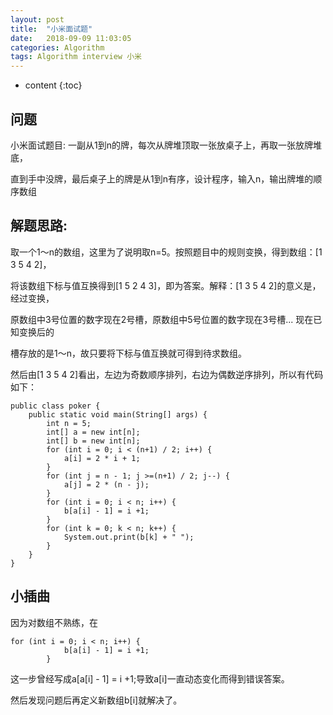 ```yaml
---
layout: post
title:  "小米面试题"
date:   2018-09-09 11:03:05
categories: Algorithm
tags: Algorithm interview 小米
---
```


* content
{:toc}

## 问题

小米面试题目: 一副从1到n的牌，每次从牌堆顶取一张放桌子上，再取一张放牌堆底，

直到手中没牌，最后桌子上的牌是从1到n有序，设计程序，输入n，输出牌堆的顺序数组

## 解题思路:

取一个1～n的数组，这里为了说明取n=5。按照题目中的规则变换，得到数组：[1 3 5 4 2]，

将该数组下标与值互换得到[1 5 2 4 3]，即为答案。解释：[1 3 5 4 2]的意义是，经过变换，

原数组中3号位置的数字现在2号槽，原数组中5号位置的数字现在3号槽... 现在已知变换后的

槽存放的是1～n，故只要将下标与值互换就可得到待求数组。

然后由[1 3 5 4 2]看出，左边为奇数顺序排列，右边为偶数逆序排列，所以有代码如下：

```
public class poker {
	public static void main(String[] args) {
		int n = 5;
		int[] a = new int[n];
		int[] b = new int[n];
		for (int i = 0; i < (n+1) / 2; i++) {
			a[i] = 2 * i + 1;
		}
		for (int j = n - 1; j >=(n+1) / 2; j--) {
			a[j] = 2 * (n - j);
		}
		for (int i = 0; i < n; i++) {
			b[a[i] - 1] = i +1;
		}
		for (int k = 0; k < n; k++) {
			System.out.print(b[k] + " ");
		}
	}
}
```

## 小插曲

因为对数组不熟练，在
```
for (int i = 0; i < n; i++) {
			b[a[i] - 1] = i +1;
		}
```
这一步曾经写成a[a[i] - 1] = i +1;导致a[i]一直动态变化而得到错误答案。

然后发现问题后再定义新数组b[i]就解决了。
